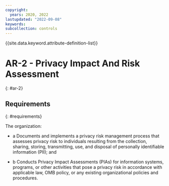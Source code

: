 ```yaml
---
copyright:
  years: 2020, 2022
lastupdated: "2022-09-08"
keywords: 
subcollection: controls
---
```


{{site.data.keyword.attribute-definition-list}}

# AR-2 - Privacy Impact And Risk Assessment
{: #ar-2}

## Requirements
{: #requirements}

The organization:

- a Documents and implements a privacy risk management process that assesses privacy risk to individuals resulting from the collection, sharing, storing, transmitting, use, and disposal of personally identifiable information (PII); and

- b Conducts Privacy Impact Assessments (PIAs) for information systems, programs, or other activities that pose a privacy risk in accordance with applicable law, OMB policy, or any existing organizational policies and procedures.


